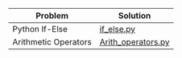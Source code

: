 | Problem  | Solution |
| ------------- | ------------- |
| Python If-Else | [if_else.py](https://github.com/JashSohni/hackerrank_python/blob/master/if_else.py)  |
| Arithmetic Operators| [Arith_operators.py](https://github.com/JashSohni/hackerrank_python/blob/master/Arith_operators.py)  |
